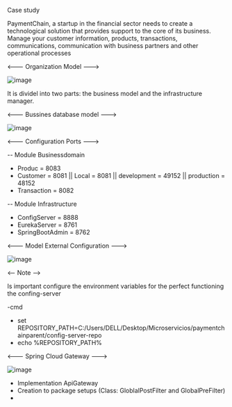 Case study


PaymentChain, a startup in the financial sector needs to create a technological solution that provides 
support to the core of its business. Manage your customer information, products, transactions, communications, 
communication with business partners and other operational processes


<--- Organization Model --->

![image](https://github.com/user-attachments/assets/244c2617-2742-48b5-a2a4-4a334ea0d8ea)

It is dividel into two parts: the business model and the infrastructure manager.


<--- Bussines database model --->

![image](https://github.com/user-attachments/assets/2330dcb8-dfde-4400-bde8-f0a91740ff9c)

<--- Configuration Ports --->

-- Module Businessdomain
- Produc = 8083
- Customer = 8081   || Local = 8081  || development = 49152  || production = 48152
- Transaction = 8082

-- Module Infrastructure
- ConfigServer = 8888
- EurekaServer = 8761
- SpringBootAdmin = 8762

<--- Model External Configuration --->

![image](https://github.com/user-attachments/assets/cb842895-d96f-4f72-a9c0-a492874a4438)


<-- Note  -->

Is important configure the environment variables for the perfect functioning the confing-server

-cmd
- set REPOSITORY_PATH=C:/Users/DELL/Desktop/Microservicios/paymentchainparent/config-server-repo 
- echo %REPOSITORY_PATH%  

<--- Spring Cloud Gateway --->

![image](https://github.com/user-attachments/assets/733eeaf6-c2c9-410a-bfeb-6de53a124e5c)

- Implementation ApiGateway
- Creation to package setups (Class: GloblalPostFilter and GlobalPreFilter)
- 
